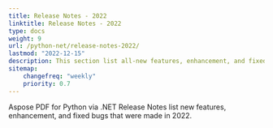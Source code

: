 ```yaml
---
title: Release Notes - 2022
linktitle: Release Notes - 2022
type: docs
weight: 9
url: /python-net/release-notes-2022/
lastmod: "2022-12-15"
description: This section list all-new features, enhancement, and fixed bugs by Aspose.PDF for Python via .NET library in 2022.
sitemap:
    changefreq: "weekly"
    priority: 0.7
---
```


Aspose PDF for Python via .NET Release Notes list new features, enhancement, and fixed bugs that were made in 2022.




